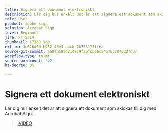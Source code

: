 ```yaml
---
title: Signera ett dokument elektroniskt
description: Lär dig hur enkelt det är att signera ett dokument som skickas till dig med Acrobat Sign
role: User
product: adobe sign
solution: Acrobat Sign
level: Beginner
jira: KT-5314
thumbnail: 17360.jpg
exl-id: 3c626d69-b982-45e3-a4cb-7b758175ffea
source-git-commit: aa8fd589d214879f2bfcb6bc54576c707532fd6f
workflow-type: tm+mt
source-wordcount: '42'
ht-degree: 0%

---
```


# Signera ett dokument elektroniskt

Lär dig hur enkelt det är att signera ett dokument som skickas till dig med Acrobat Sign.

>[!VIDEO](https://video.tv.adobe.com/v/344217?quality=12&learn=on&hidetitle=true)

